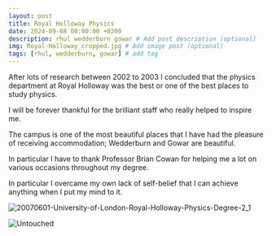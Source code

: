 ```yaml
---
layout: post
title: Royal Holloway Physics
date: 2024-09-08 00:00:00 +0200
description: rhul wedderburn gowar # Add post description (optional)
img: Royal-Holloway_cropped.jpg # Add image post (optional)
tags: [rhul, wedderburn, gowar] # add tag
---
```


After lots of research between 2002 to 2003 I concluded that the physics department at Royal Holloway was the best or one of the best places to study physics.

I will be forever thankful for the brilliant staff who really helped to inspire me.

The campus is one of the most beautiful places that I have had the pleasure of receiving accommodation; Wedderburn and Gowar are beautiful.

In particular I have to thank Professor Brian Cowan for helping me a lot on various occasions throughout my degree.

In particular I overcame my own lack of self-belief that I can achieve anything when I put my mind to it.



![20070601-University-of-London-Royal-Holloway-Physics-Degree-2_1]({{site.baseurl}}/assets/img/20070601-University-of-London-Royal-Holloway-Physics-Degree-2_1.jpg)

![Untouched]({{site.baseurl}}/assets/img/Royal-Holloway.jpg)


